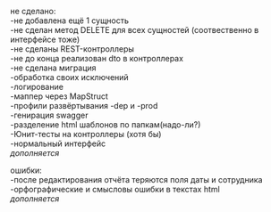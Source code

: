 не сделано:
<br />-не добавлена ещё 1 сущность
<br />-не сделан метод DELETE для всех сущностей (соотвественно в интерфейсе тоже)
<br />-не сделаны REST-контроллеры
<br />-не до конца реализован dto в контроллерах
<br />-не сделана миграция
<br />-обработка своих исключений
<br />-логирование
<br />-маппер через MapStruct
<br />-профили развёртывания -dep и -prod
<br />-генирация swagger
<br />-разделение html шаблонов по папкам(надо-ли?)
<br />-Юнит-тесты на контроллеры (хотя бы)
<br />-нормальный интерфейс
<br />*дополняется*



ошибки:
<br />-после редактирования отчёта теряются поля даты и сотрудника
<br />-орфографические и смысловы ошибки в текстах html
<br />*дополняется*
